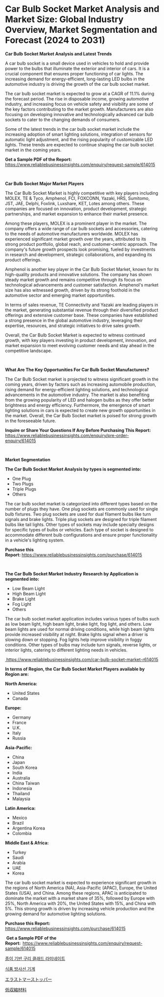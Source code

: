 <p><h1>Car Bulb Socket Market Analysis and Market Size: Global Industry Overview, Market Segmentation and Forecast (2024 to 2031)</h1></p><p><strong>Car Bulb Socket Market Analysis and Latest Trends</strong></p>
<p><p>A car bulb socket is a small device used in vehicles to hold and provide power to the bulbs that illuminate the exterior and interior of cars. It is a crucial component that ensures proper functioning of car lights. The increasing demand for energy-efficient, long-lasting LED bulbs in the automotive industry is driving the growth of the car bulb socket market.</p><p>The car bulb socket market is expected to grow at a CAGR of 11.1% during the forecast period. The rise in disposable income, growing automotive industry, and increasing focus on vehicle safety and visibility are some of the key factors contributing to the market growth. Manufacturers are also focusing on developing innovative and technologically advanced car bulb sockets to cater to the changing demands of consumers.</p><p>Some of the latest trends in the car bulb socket market include the increasing adoption of smart lighting solutions, integration of sensors for automatic light adjustment, and the rising popularity of customizable LED lights. These trends are expected to continue shaping the car bulb socket market in the coming years.</p></p>
<p><strong>Get a Sample PDF of the Report:&nbsp;</strong> <a href="https://www.reliablebusinessinsights.com/enquiry/request-sample/614015">https://www.reliablebusinessinsights.com/enquiry/request-sample/614015</a></p>
<p>&nbsp;</p>
<p><strong>Car Bulb Socket Major Market Players</strong></p>
<p><p>The Car Bulb Socket Market is highly competitive with key players including MOLEX, TE & Tyco, Amphenol, FCI, FOXCONN, Yazaki, HRS, Sumitomo, JST, JAE, Delphi, Foxlink, Luxshare, KET, Lotes among others. These companies are focused on innovation, product development, strategic partnerships, and market expansion to enhance their market presence.</p><p>Among these players, MOLEX is a prominent player in the market. The company offers a wide range of car bulb sockets and accessories, catering to the needs of automotive manufacturers worldwide. MOLEX has experienced significant market growth over the years, attributed to its strong product portfolio, global reach, and customer-centric approach. The company's future growth prospects look promising, fueled by investments in research and development, strategic collaborations, and expanding its product offerings.</p><p>Amphenol is another key player in the Car Bulb Socket Market, known for its high-quality products and innovative solutions. The company has shown steady market growth and remains competitive through its focus on technological advancements and customer satisfaction. Amphenol's market size has also witnessed growth, driven by its strong foothold in the automotive sector and emerging market opportunities.</p><p>In terms of sales revenue, TE Connectivity and Yazaki are leading players in the market, generating substantial revenue through their diversified product offerings and extensive customer base. These companies have established a strong presence in the global automotive industry, leveraging their expertise, resources, and strategic initiatives to drive sales growth.</p><p>Overall, the Car Bulb Socket Market is expected to witness continued growth, with key players investing in product development, innovation, and market expansion to meet evolving customer needs and stay ahead in the competitive landscape.</p></p>
<p>&nbsp;</p>
<p><strong>What Are The Key Opportunities For Car Bulb Socket Manufacturers?</strong></p>
<p><p>The Car Bulb Socket market is projected to witness significant growth in the coming years, driven by factors such as increasing automobile production, rising demand for energy-efficient lighting solutions, and technological advancements in the automotive industry. The market is also benefiting from the growing popularity of LED and halogen bulbs as they offer better brightness and energy efficiency. Furthermore, the emergence of smart lighting solutions in cars is expected to create new growth opportunities in the market. Overall, the Car Bulb Socket market is poised for strong growth in the foreseeable future.</p></p>
<p><strong>Inquire or Share Your Questions If Any Before Purchasing This Report:</strong> <a href="https://www.reliablebusinessinsights.com/enquiry/pre-order-enquiry/614015">https://www.reliablebusinessinsights.com/enquiry/pre-order-enquiry/614015</a></p>
<p>&nbsp;</p>
<p><strong>Market Segmentation</strong></p>
<p><strong>The Car Bulb Socket Market Analysis by types is segmented into:</strong></p>
<p><ul><li>One Plug</li><li>Two Plugs</li><li>Triple Plugs</li><li>Others</li></ul></p>
<p><p>The car bulb socket market is categorized into different types based on the number of plugs they have. One plug sockets are commonly used for single bulb fixtures. Two plug sockets are used for dual filament bulbs like turn signals and brake lights. Triple plug sockets are designed for triple filament bulbs like tail lights. Other types of sockets may include specialty designs for specific types of bulbs or vehicles. Each type of socket is designed to accommodate different bulb configurations and ensure proper functionality in a vehicle's lighting system.</p></p>
<p><strong>Purchase this Report:&nbsp;</strong><a href="https://www.reliablebusinessinsights.com/purchase/614015">https://www.reliablebusinessinsights.com/purchase/614015</a></p>
<p>&nbsp;</p>
<p><strong>The Car Bulb Socket Market Industry Research by Application is segmented into:</strong></p>
<p><ul><li>Low Beam Light</li><li>High Beam Light</li><li>Brake Light</li><li>Fog Light</li><li>Others</li></ul></p>
<p><p>The car bulb socket market application includes various types of bulbs such as low beam light, high beam light, brake light, fog light, and others. Low beam lights are used for normal driving conditions, while high beam lights provide increased visibility at night. Brake lights signal when a driver is slowing down or stopping. Fog lights help improve visibility in foggy conditions. Other types of bulbs may include turn signals, reverse lights, or interior lights, catering to different lighting needs in vehicles.</p></p>
<p><a href="https://www.reliablebusinessinsights.com/car-bulb-socket-market-r614015">&nbsp;https://www.reliablebusinessinsights.com/car-bulb-socket-market-r614015</a></p>
<p><strong>In terms of Region, the Car Bulb Socket Market Players available by Region are:</strong></p>
<p>
    <p> <strong> North America: </strong>
        <ul>
            <li>United States</li>
            <li>Canada</li>
        </ul>
        </p> 
    <p> <strong> Europe: </strong>
        <ul>
            <li>Germany</li>
            <li>France</li>
            <li>U.K.</li>
            <li>Italy</li>
            <li>Russia</li>
        </ul>
        </p> 
    <p> <strong> Asia-Pacific: </strong>
        <ul>
            <li>China</li>
            <li>Japan</li>
            <li>South Korea</li>
            <li>India</li>
            <li>Australia</li>
            <li>China Taiwan</li>
            <li>Indonesia</li>
            <li>Thailand</li>
            <li>Malaysia</li>
        </ul>
        </p> 
    <p> <strong> Latin America: </strong>
        <ul>
            <li>Mexico</li>
            <li>Brazil</li>
            <li>Argentina Korea</li>
            <li>Colombia</li>
        </ul>
        </p> 
    <p> <strong> Middle East & Africa: </strong>
        <ul>
            <li>Turkey</li>
            <li>Saudi</li>
            <li>Arabia</li>
            <li>UAE</li>
            <li>Korea</li>
        </ul>
    </p>
    </p>
<p><p>The car bulb socket market is expected to experience significant growth in the regions of North America (NA), Asia-Pacific (APAC), Europe, the United States (USA), and China. Among these regions, APAC is anticipated to dominate the market with a market share of 35%, followed by Europe with 25%, North America with 20%, the United States with 15%, and China with 5%. This strong growth is driven by increasing vehicle production and the growing demand for automotive lighting solutions.</p></p>
<p><strong>Purchase this Report: </strong><a href="https://www.reliablebusinessinsights.com/purchase/614015">https://www.reliablebusinessinsights.com/purchase/614015</a></p>
<p>&nbsp;<strong>Get a Sample PDF of the Report:&nbsp;&nbsp;</strong><a href="https://www.reliablebusinessinsights.com/enquiry/request-sample/614015">https://www.reliablebusinessinsights.com/enquiry/request-sample/614015</a></p>
<p><strong></strong></p>
<p><p><a href="https://github.com/joyliyu/Market-Research-Report-List-1/blob/main/427151290999.md">종이 기반 구리 클래드 라미네이트</a></p><p><a href="https://github.com/Jimmieraun892023/Market-Research-Report-List-1/blob/main/719113790998.md">식품 방사선 기계</a></p><p><a href="https://github.com/DayanaRunolfsdottir/Market-Research-Report-List-1/blob/main/694632299647.md">エラストマーストッパー</a></p><p><a href="https://github.com/ihabdkwlxs948/Market-Research-Report-List-2/blob/main/958171999648.md">低収縮材料</a></p></p>